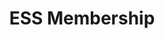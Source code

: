 ---
title: "ESS Membership"
description: "Members of the Engineering Students’ Society get access to events hosted by the society along with many other perks."
draft: false
bg_image: "images/about/201819-group-council.jpg"
layout : "membership"
membership_body:
    heading: "About our Membership"
    content: "Support the Engineering Students’ Society by becoming a member today! The Engineering Students’ Society works hard to enrich the engineering student experience for all engineering students at by hosting a variety of academic, professional, and social events throughout the year. Members will enjoy perks such as exclusive and discounted events, merchandise discounts, partner discounts, and early access to new ESS products and services."
buy_membership:
    link: "https://store.essucalgary.com/product-category/memberships/"
    title: "Buy a Membership Now"
    description: "Both physical and digital memberships can be purchased online via the link below"
    label: "ESS Online Store"
pricing:
    enable: false
    memberships:
        - name: "2020-2021 Physical Membership"
          type: "Physical"
          cost: "$10.00"
          expiry: "August 31, 2020"
        - name: "2020-2021 Digital Membership"
          type: "Digital"
          cost: "$10.00"
          expiry: "August 31, 2020"
    notes:
        - title: "Physical vs. Digital Membership"
          content: ""


merch_discounts:
    enable: false
    title: "Discounts on Merchandise"
    content: "ESS members will receive a discount on all new & existing merchandise in the ESS store, with discounts ranging from 10% to 25% off."
partner_discounts:
    enable: false
    title: "Discounts through our Partners"
    content: "ESS members can present their membership cards with our local partners in Calgary to receive discounts on various items and services!"
    partners:
        - name: "Clear Float Spa"
          description: "10% off using an online ESS membership code at checkout"
          website: "https://clearfloat.ca"
          logo: "images/membership/partners/clear-float-spa-logo.svg"
          percentage: "10%"
        - name: "Wild Tea Kombucha"
          description: "10% off using an online ESS membership code at checkout"
          website: "https://www.wildteakombucha.com/"
          logo: "images/membership/partners/wild-tea-kombucha-logo.png"
          percentage: "10%"
buy_now:
    enable: false
---
